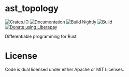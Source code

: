 # ast_topology

[![Crates.IO](https://img.shields.io/crates/v/ast_topology.svg)](https://crates.rs/crates/ast_topology)
[![Documentation](https://img.shields.io/badge/api-rustdoc-blue.svg)](https://docs.rs/ast_topology/)
[![Build Nightly](https://github.com/andrew-johnson-4/ast_topology/workflows/BuildNightly/badge.svg)](https://github.com/andrew-johnson-4/ast_topology)
[![Build](https://github.com/andrew-johnson-4/ast_topology/workflows/Build/badge.svg)](https://github.com/andrew-johnson-4/ast_topology)
[![Donate using Liberapay](https://liberapay.com/assets/widgets/donate.svg)](https://liberapay.com/andrew-johnson-4/donate)

Differentiable programming for Rust

# License

Code is dual licensed under either Apache or MIT Licenses.
